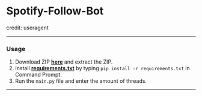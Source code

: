 # Spotify-Follow-Bot
crédit: useragent

--------------------------------------

### Usage

1. Download ZIP <a href="https://github.com/platipus9999/Spotify-Follow-Bot/archive/refs/heads/main.zip">**here**</a> and extract the ZIP.
2. Install <a href="https://github.com/platipus9999/Spotify-Follow-Bot/blob/main/requirements.txt">**requirements.txt**</a> by typing `pip install -r requirements.txt` in Command Prompt.
3. Run the `main.py` file and enter the amount of threads.

--------------------------------------
